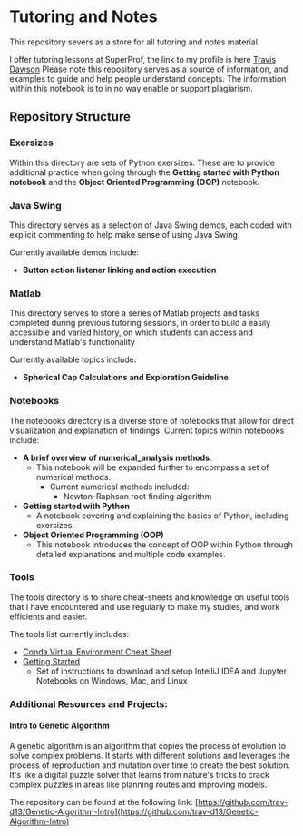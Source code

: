 # Tutoring and Notes

This repository severs as a store for all tutoring and notes material. 

I offer tutoring lessons at SuperProf, the link to my profile is 
here [Travis Dawson](https://www.superprof.co.uk/java-python-matlab-tutoring-from-final-year-data-science-and-artificial-intelligence-student-learn-object-oriented-programming.html)
Please note this repository serves as a source of information, and examples to guide and help people understand concepts. The information within this notebook is to in no way enable or support plagiarism. 

## Repository Structure
### Exersizes
Within this directory are sets of Python exersizes. These are to provide additional practice when going through the 
**Getting started with Python notebook** and the **Object Oriented Programming (OOP)** notebook.

### Java Swing 
This directory serves as a selection of Java Swing demos, each coded with explicit commenting 
to help make sense of using Java Swing. 

Currently available demos include:
- **Button action listener linking and action execution**

### Matlab
This directory serves to store a series of Matlab projects and tasks completed during previous tutoring sessions,
in order to build a easily accessible and varied history, on which students can access and understand 
Matlab's functionality

Currently available topics include:
- **Spherical Cap Calculations and Exploration Guideline**

### Notebooks
The notebooks directory is a diverse store of notebooks that allow for direct visualization and explanation of findings. 
Current topics within notebooks include:
- **A brief overview of numerical_analysis methods**. 
  - This notebook will be expanded further to encompass a set of numerical methods. 
    - Current numerical methods included:
      - Newton-Raphson root finding algorithm
- **Getting started with Python**
  - A notebook covering and explaining the basics of Python, including exersizes. 
- **Object Oriented Programming (OOP)**
  - This notebook introduces the concept of OOP within Python through detailed explanations and multiple code examples.


### Tools
The tools directory is to share cheat-sheets and knowledge on useful tools that I have encountered and use
regularly to make my studies, and work efficients and easier. 

The tools list currently includes:
- [Conda Virtual Environment Cheat Sheet](tools/conda_virtual_environment_cheat_sheet.pdf)
- [Getting Started](tools/getting_started.pdf)
  - Set of instructions to download and setup IntelliJ IDEA and Jupyter Notebooks on Windows, Mac, and Linux


### Additional Resources and Projects: 

#### Intro to Genetic Algorithm
A genetic algorithm is an algorithm that copies the process of evolution to solve complex problems. It starts with 
different solutions and leverages the process of reproduction and mutation over time to create the best solution. 
It's like a digital puzzle solver that learns from nature's tricks to crack complex puzzles in areas like planning 
routes and improving models.

The repository can be found at the following link: [https://github.com/trav-d13/Genetic-Algorithm-Intro](https://github.com/trav-d13/Genetic-Algorithm-Intro)